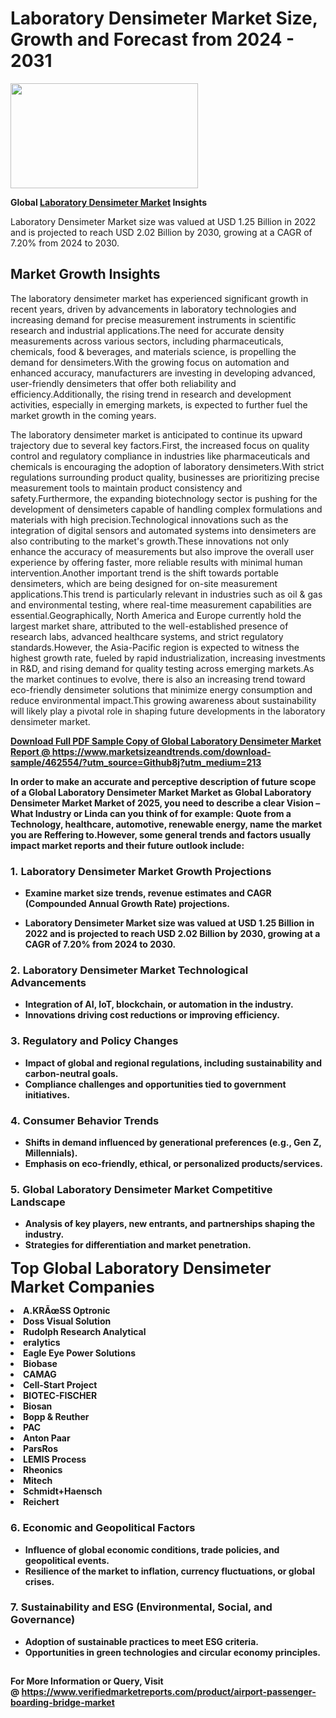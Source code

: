 <H1>Laboratory Densimeter Market Size, Growth and Forecast from 2024 - 2031</H1><img class="aligncenter size-medium wp-image-584254" src="https://thirdeyenews.in/wp-content/uploads/2024/09/Global-Market-Research-300x168.jpeg" alt="" width="300" height="168" /><p><strong>Global&nbsp;<a href="https://www.marketsizeandtrends.com/download-sample/462554/?utm_source=Github8j?utm_medium=213">Laboratory Densimeter Market</a> Insights</strong></p><p>Laboratory Densimeter Market size was valued at USD 1.25 Billion in 2022 and is projected to reach USD 2.02 Billion by 2030, growing at a CAGR of 7.20% from 2024 to 2030.</p><p><h2>Market Growth Insights</h2> <p>The laboratory densimeter market has experienced significant growth in recent years, driven by advancements in laboratory technologies and increasing demand for precise measurement instruments in scientific research and industrial applications.The need for accurate density measurements across various sectors, including pharmaceuticals, chemicals, food & beverages, and materials science, is propelling the demand for densimeters.With the growing focus on automation and enhanced accuracy, manufacturers are investing in developing advanced, user-friendly densimeters that offer both reliability and efficiency.Additionally, the rising trend in research and development activities, especially in emerging markets, is expected to further fuel the market growth in the coming years.</p> <p><strong><a href="#"></a></strong></p> <p>The laboratory densimeter market is anticipated to continue its upward trajectory due to several key factors.First, the increased focus on quality control and regulatory compliance in industries like pharmaceuticals and chemicals is encouraging the adoption of laboratory densimeters.With strict regulations surrounding product quality, businesses are prioritizing precise measurement tools to maintain product consistency and safety.Furthermore, the expanding biotechnology sector is pushing for the development of densimeters capable of handling complex formulations and materials with high precision.Technological innovations such as the integration of digital sensors and automated systems into densimeters are also contributing to the market's growth.These innovations not only enhance the accuracy of measurements but also improve the overall user experience by offering faster, more reliable results with minimal human intervention.Another important trend is the shift towards portable densimeters, which are being designed for on-site measurement applications.This trend is particularly relevant in industries such as oil & gas and environmental testing, where real-time measurement capabilities are essential.Geographically, North America and Europe currently hold the largest market share, attributed to the well-established presence of research labs, advanced healthcare systems, and strict regulatory standards.However, the Asia-Pacific region is expected to witness the highest growth rate, fueled by rapid industrialization, increasing investments in R&D, and rising demand for quality testing across emerging markets.As the market continues to evolve, there is also an increasing trend toward eco-friendly densimeter solutions that minimize energy consumption and reduce environmental impact.This growing awareness about sustainability will likely play a pivotal role in shaping future developments in the laboratory densimeter market.<p><strong><a href="#"></p><p><span class=""><strong>Download Full PDF Sample Copy of Global Laboratory Densimeter Market Report</strong> @ <a href="https://www.marketsizeandtrends.com/download-sample/462554/?utm_source=Github8j?utm_medium=213" target="_blank">https://www.marketsizeandtrends.com/download-sample/462554/?utm_source=Github8j?utm_medium=213</a></span></p><p>In order to make an accurate and perceptive description of future scope of a Global&nbsp;Laboratory Densimeter Market Market as Global&nbsp;Laboratory Densimeter Market Market of 2025, you need to describe a clear Vision &ndash; What Industry or Linda can you think of for example: Quote from a Technology, healthcare, automotive, renewable energy, name the market you are Reffering to.However, some general trends and factors usually impact market reports and their future outlook include:</p><h3>1.&nbsp;<strong>Laboratory Densimeter Market Growth Projections</strong></h3><ul><li>Examine market size trends, revenue estimates and CAGR (Compounded Annual Growth Rate) projections.</li><li><p>Laboratory Densimeter Market size was valued at USD 1.25 Billion in 2022 and is projected to reach USD 2.02 Billion by 2030, growing at a CAGR of 7.20% from 2024 to 2030.</p></li></ul><h3>2.&nbsp;<strong>Laboratory Densimeter Market Technological Advancements</strong></h3><ul><li>Integration of AI, IoT, blockchain, or automation in the industry.</li><li>Innovations driving cost reductions or improving efficiency.</li></ul><h3>3.&nbsp;<strong>Regulatory and Policy Changes</strong></h3><ul><li>Impact of global and regional regulations, including sustainability and carbon-neutral goals.</li><li>Compliance challenges and opportunities tied to government initiatives.</li></ul><h3>4.&nbsp;<strong>Consumer Behavior Trends</strong></h3><ul><li>Shifts in demand influenced by generational preferences (e.g., Gen Z, Millennials).</li><li>Emphasis on eco-friendly, ethical, or personalized products/services.</li></ul><h3>5.&nbsp;<strong>Global Laboratory Densimeter Market Competitive Landscape</strong></h3><ul><li>Analysis of key players, new entrants, and partnerships shaping the industry.</li><li>Strategies for differentiation and market penetration.</li></ul><p data-pm-slice="1 1 []"><span style="color: inherit; font-family: inherit; font-size: 25px;">Top Global Laboratory Densimeter Market Companies</span></p><div class="" data-test-id=""><p><li>A.KRÃœSS Optronic</li><li> Doss Visual Solution</li><li> Rudolph Research Analytical</li><li> eralytics</li><li> Eagle Eye Power Solutions</li><li> Biobase</li><li> CAMAG</li><li> Cell-Start Project</li><li> BIOTEC-FISCHER</li><li> Biosan</li><li> Bopp & Reuther</li><li> PAC</li><li> Anton Paar</li><li> ParsRos</li><li> LEMIS Process</li><li> Rheonics</li><li> Mitech</li><li> Schmidt+Haensch</li><li> Reichert</li></p></div><h3>6.&nbsp;<strong>Economic and Geopolitical Factors</strong></h3><ul><li>Influence of global economic conditions, trade policies, and geopolitical events.</li><li>Resilience of the market to inflation, currency fluctuations, or global crises.</li></ul><h3>7.&nbsp;<strong>Sustainability and ESG (Environmental, Social, and Governance)</strong></h3><ul><li>Adoption of sustainable practices to meet ESG criteria.</li><li>Opportunities in green technologies and circular economy principles.</li></ul><h2><strong style="font-size: 14px;">For More Information or Query, Visit @&nbsp;</strong><a style="background-color: #ffffff; font-size: 14px;" href="https://www.marketsizeandtrends.com/report/laboratory-densimeter-market/" target="_blank">https://www.verifiedmarketreports.com/product/airport-passenger-boarding-bridge-market</a></h2>